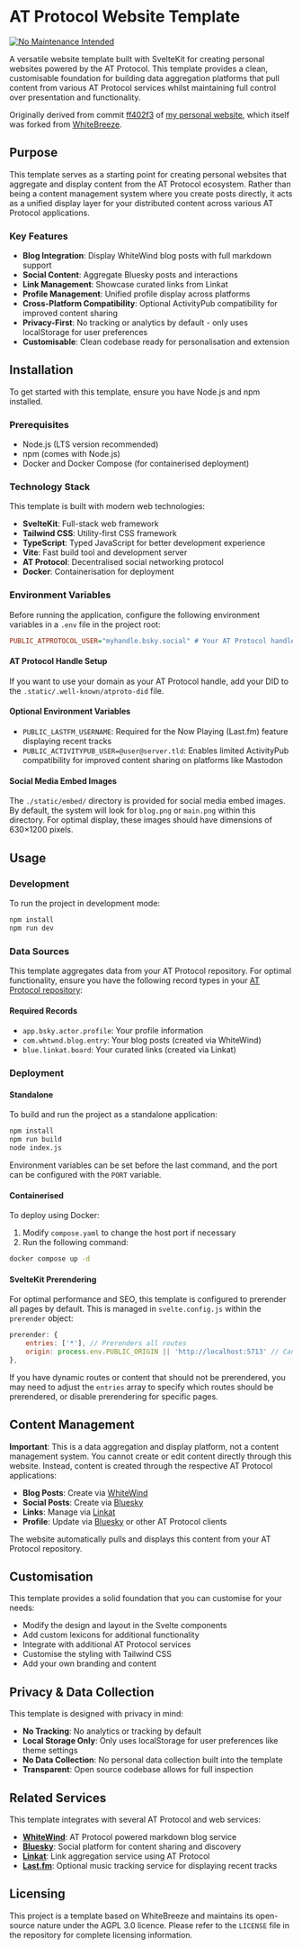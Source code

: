 # AT Protocol Website Template

[![No Maintenance Intended](http://unmaintained.tech/badge.svg)](http://unmaintained.tech/)

A versatile website template built with SvelteKit for creating personal websites powered by the AT Protocol. This template provides a clean, customisable foundation for building data aggregation platforms that pull content from various AT Protocol services whilst maintaining full control over presentation and functionality.

Originally derived from commit [ff402f3](https://github.com/ewanc26/website/commit/ff402f3460d86c40ead13294ae1ff5d8605f741c) of [my personal website](https://github.com/ewanc26/website), which itself was forked from [WhiteBreeze](https://github.com/hugeblank/whitebreeze).

## Purpose

This template serves as a starting point for creating personal websites that aggregate and display content from the AT Protocol ecosystem. Rather than being a content management system where you create posts directly, it acts as a unified display layer for your distributed content across various AT Protocol applications.

### Key Features

- **Blog Integration**: Display WhiteWind blog posts with full markdown support
- **Social Content**: Aggregate Bluesky posts and interactions
- **Link Management**: Showcase curated links from Linkat
- **Profile Management**: Unified profile display across platforms
- **Cross-Platform Compatibility**: Optional ActivityPub compatibility for improved content sharing
- **Privacy-First**: No tracking or analytics by default - only uses localStorage for user preferences
- **Customisable**: Clean codebase ready for personalisation and extension

## Installation

To get started with this template, ensure you have Node.js and npm installed.

### Prerequisites

- Node.js (LTS version recommended)  
- npm (comes with Node.js)
- Docker and Docker Compose (for containerised deployment)

### Technology Stack

This template is built with modern web technologies:

- **SvelteKit**: Full-stack web framework
- **Tailwind CSS**: Utility-first CSS framework
- **TypeScript**: Typed JavaScript for better development experience
- **Vite**: Fast build tool and development server
- **AT Protocol**: Decentralised social networking protocol
- **Docker**: Containerisation for deployment

### Environment Variables

Before running the application, configure the following environment variables in a `.env` file in the project root:

```ini
PUBLIC_ATPROTOCOL_USER="myhandle.bsky.social" # Your AT Protocol handle or DID
```

#### AT Protocol Handle Setup

If you want to use your domain as your AT Protocol handle, add your DID to the `.static/.well-known/atproto-did` file.

#### Optional Environment Variables

- `PUBLIC_LASTFM_USERNAME`: Required for the Now Playing (Last.fm) feature displaying recent tracks
- `PUBLIC_ACTIVITYPUB_USER=@user@server.tld`: Enables limited ActivityPub compatibility for improved content sharing on platforms like Mastodon

#### Social Media Embed Images

The `./static/embed/` directory is provided for social media embed images. By default, the system will look for `blog.png` or `main.png` within this directory. For optimal display, these images should have dimensions of 630×1200 pixels.

## Usage

### Development

To run the project in development mode:

```sh
npm install
npm run dev
```

### Data Sources

This template aggregates data from your AT Protocol repository. For optimal functionality, ensure you have the following record types in your [AT Protocol repository](https://atproto.com/specs/repository):

#### Required Records

- `app.bsky.actor.profile`: Your profile information
- `com.whtwnd.blog.entry`: Your blog posts (created via WhiteWind)  
- `blue.linkat.board`: Your curated links (created via Linkat)

### Deployment

#### Standalone

To build and run the project as a standalone application:

```sh
npm install
npm run build
node index.js
```

Environment variables can be set before the last command, and the port can be configured with the `PORT` variable.

#### Containerised

To deploy using Docker:

1. Modify `compose.yaml` to change the host port if necessary
2. Run the following command:

```sh
docker compose up -d
```

#### SvelteKit Prerendering

For optimal performance and SEO, this template is configured to prerender all pages by default. This is managed in `svelte.config.js` within the `prerender` object:

```javascript
prerender: {
	entries: ['*'], // Prerenders all routes
	origin: process.env.PUBLIC_ORIGIN || 'http://localhost:5713' // Can be set to your deployment origin if known
},
```

If you have dynamic routes or content that should not be prerendered, you may need to adjust the `entries` array to specify which routes should be prerendered, or disable prerendering for specific pages.

## Content Management

**Important**: This is a data aggregation and display platform, not a content management system. You cannot create or edit content directly through this website. Instead, content is created through the respective AT Protocol applications:

- **Blog Posts**: Create via [WhiteWind](https://whtwnd.com/)
- **Social Posts**: Create via [Bluesky](https://bsky.app/)
- **Links**: Manage via [Linkat](https://linkat.blue/)
- **Profile**: Update via [Bluesky](https://bsky.app/) or other AT Protocol clients

The website automatically pulls and displays this content from your AT Protocol repository.

## Customisation

This template provides a solid foundation that you can customise for your needs:

- Modify the design and layout in the Svelte components
- Add custom lexicons for additional functionality
- Integrate with additional AT Protocol services
- Customise the styling with Tailwind CSS
- Add your own branding and content

## Privacy & Data Collection

This template is designed with privacy in mind:

- **No Tracking**: No analytics or tracking by default
- **Local Storage Only**: Only uses localStorage for user preferences like theme settings
- **No Data Collection**: No personal data collection built into the template
- **Transparent**: Open source codebase allows for full inspection

## Related Services

This template integrates with several AT Protocol and web services:

- **[WhiteWind](https://whtwnd.com/)**: AT Protocol powered markdown blog service
- **[Bluesky](https://bsky.app/)**: Social platform for content sharing and discovery  
- **[Linkat](https://linkat.blue/)**: Link aggregation service using AT Protocol
- **[Last.fm](https://last.fm/)**: Optional music tracking service for displaying recent tracks

## Licensing

This project is a template based on WhiteBreeze and maintains its open-source nature under the AGPL 3.0 licence. Please refer to the `LICENSE` file in the repository for complete licensing information.